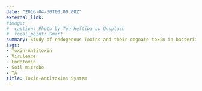 ```yaml
---
date: "2016-04-30T00:00:00Z"
external_link: 
#image:
#  caption: Photo by Toa Heftiba on Unsplash
#  focal_point: Smart
summary: Study of endogenous Toxins and their cognate toxin in bacteria (*Xenorhabdus nematophila*). The study is focused on functional characterization of RelBE and MazEF TA modules
tags:
- Toxin-Antitoxin
- Virulence
- Endotoxin
- Soil microbe
- TA
title: Toxin-Antitoxins System
---
```

